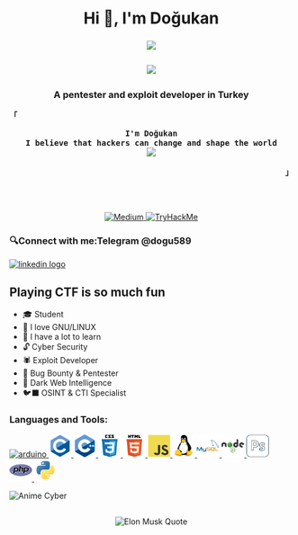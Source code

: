 <h1 align="center">Hi 👋, I'm Doğukan</h1>

<h3 align="center"><img src="https://media.giphy.com/media/mFr2bCGZkwclfVDKv6/giphy.gif" width="150"/></h3></h3>
<h3 align="center"><img src="https://avatarfiles.alphacoders.com/357/357425.png" width="150"/></h3></h3>
<h3 align="center">A pentester and exploit developer in Turkey</h3>

<div align="justify">
<!-- Profile -->
<p align="left"><strong><samp>「</samp></strong></p>
  <p align="center">
    <samp>
      <b>
        I'm Doğukan
      <br>
      I believe that hackers can change and shape the world
      </b>
      <br>
        <image src="https://readme-typing-svg.herokuapp.com?font=Fira+Code&pause=1000&color=0048F7&background=FFFFFF00&center=true&vCenter=true&random=true&width=435&lines=The+heart+of+Cyber+Intelligence;Is+observing+people.">
    </samp>
  </p>
      
<p align="right"><strong><samp>」</samp></strong></p>
<br>
<p align="center">
  <!--
  <a href="https://gist.github.com/x3ric">
    <img src="https://img.shields.io/badge/Gist-View%20My%20Gists-000000?style=flat-square&logo=github&labelColor=97a4e2" alt="View My Gists">
  </a>
  -->
  <br>

  <a href="https://medium.com/@dogu589">
    <img src="https://cdn-icons-png.flaticon.com/512/5968/5968906.png" alt="Medium" width="50" height="50">
  </a>
   <a href="https://tryhackme.com/p/Dogu589">
    <img src="https://cdn.icon-icons.com/icons2/3915/PNG/512/tryhackme_logo_icon_249349.png" alt="TryHackMe" width="50" height="50">
  </a>
</p>
        
<h3 align="left">🔍Connect with me:Telegram @dogu589</h3>
<p align="left">
</p>
<div align="left">
  <a href="https://www.linkedin.com/in/doğukançalışkan" target="_blank">
    <img src="https://img.shields.io/static/v1?message=LinkedIn&logo=linkedin&label=&color=0077B5&logoColor=white&labelColor=&style=for-the-badge" height="30" alt="linkedin logo"  />
  </a>
</div>

## Playing CTF is so much fun

- 🎓 Student
- 🐧 I love GNU/LINUX
- 🌱 I have a lot to learn
- 🔓 Cyber Security
- 🕷 Exploit Developer
- 🐣 Bug Bounty & Pentester
- 🖤 Dark Web Intelligence
- 🐦‍⬛ OSINT & CTI Specialist

<h3 align="left">Languages and Tools:</h3>
<p align="left"> <a href="https://www.arduino.cc/" target="_blank" rel="noreferrer"> <img src="https://cdn.worldvectorlogo.com/logos/arduino-1.svg" alt="arduino" width="40" height="40"/> </a> <a href="https://www.cprogramming.com/" target="_blank" rel="noreferrer"> <img src="https://raw.githubusercontent.com/devicons/devicon/master/icons/c/c-original.svg" alt="c" width="40" height="40"/> </a> <a href="https://www.w3schools.com/cpp/" target="_blank" rel="noreferrer"> <img src="https://raw.githubusercontent.com/devicons/devicon/master/icons/cplusplus/cplusplus-original.svg" alt="cplusplus" width="40" height="40"/> </a> <a href="https://www.w3schools.com/css/" target="_blank" rel="noreferrer"> <img src="https://raw.githubusercontent.com/devicons/devicon/master/icons/css3/css3-original-wordmark.svg" alt="css3" width="40" height="40"/> </a> <a href="https://www.w3.org/html/" target="_blank" rel="noreferrer"> <img src="https://raw.githubusercontent.com/devicons/devicon/master/icons/html5/html5-original-wordmark.svg" alt="html5" width="40" height="40"/> </a> <a href="https://developer.mozilla.org/en-US/docs/Web/JavaScript" target="_blank" rel="noreferrer"> <img src="https://raw.githubusercontent.com/devicons/devicon/master/icons/javascript/javascript-original.svg" alt="javascript" width="40" height="40"/> </a> <a href="https://www.linux.org/" target="_blank" rel="noreferrer"> <img src="https://raw.githubusercontent.com/devicons/devicon/master/icons/linux/linux-original.svg" alt="linux" width="40" height="40"/> </a> <a href="https://www.mysql.com/" target="_blank" rel="noreferrer"> <img src="https://raw.githubusercontent.com/devicons/devicon/master/icons/mysql/mysql-original-wordmark.svg" alt="mysql" width="40" height="40"/> </a> <a href="https://nodejs.org" target="_blank" rel="noreferrer"> <img src="https://raw.githubusercontent.com/devicons/devicon/master/icons/nodejs/nodejs-original-wordmark.svg" alt="nodejs" width="40" height="40"/> </a> <a href="https://www.photoshop.com/en" target="_blank" rel="noreferrer"> <img src="https://raw.githubusercontent.com/devicons/devicon/master/icons/photoshop/photoshop-line.svg" alt="photoshop" width="40" height="40"/> </a> <a href="https://www.php.net" target="_blank" rel="noreferrer"> <img src="https://raw.githubusercontent.com/devicons/devicon/master/icons/php/php-original.svg" alt="php" width="40" height="40"/> </a> <a href="https://www.python.org" target="_blank" rel="noreferrer"> <img src="https://raw.githubusercontent.com/devicons/devicon/master/icons/python/python-original.svg" alt="python" width="40" height="40"/> </a> </p>

<img src="https://i.pinimg.com/originals/f0/ef/82/f0ef8253b7ef3153c4087428d12f0b8e.gif" alt="Anime Cyber" />

## 


<div align="center">
  <img src="https://i.ibb.co/SKhsNnt/Ekran-g-r-nt-s-2024-11-17-191733.png" alt="Elon Musk Quote" width="600"/>
</div>
